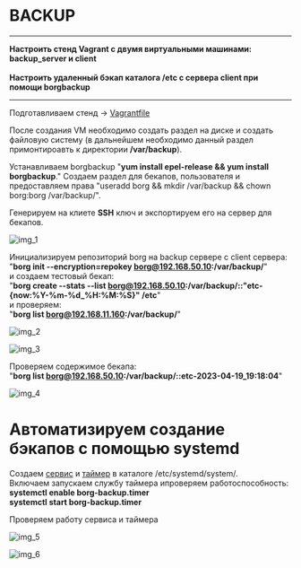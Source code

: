 # BACKUP
___
<b>Настроить стенд Vagrant с двумя виртуальными машинами: backup_server и client</b><br>
<br><b>Настроить удаленный бэкап каталога /etc c сервера client при помощи borgbackup</b><br>
___

Подготавливаем стенд -> <a href="https://github.com/Arkady1996/backup/blob/main/Vagrantfile">Vagrantfile</a>

После создания VM необходимо создать раздел на диске и создать файловую систему (в дальнейшем необходимо данный раздел примонтироавть к директории <b>/var/backup</b>). 

Устанавливаем borgbackup  "<b>yum install epel-release && yum install borgbackup</b>." Создаем раздел для бекапов, пользователя и предоставляем права "useradd borg && mkdir /var/backup && chown borg:borg /var/backup/".

Генерируем на клиете <b>SSH</b> ключ и экспортируем его на сервер для бекапов.


![img_1](https://github.com/Arkady1996/backup/blob/main/images/1.png)


Инициализируем репозиторий borg на backup сервере с client сервера:<br>
"<b>borg init --encryption=repokey borg@192.168.50.10:/var/backup/</b>"<br>
и создаем тестовый бекап:<br>
"<b>borg create --stats --list borg@192.168.50.10:/var/backup/::"etc-{now:%Y-%m-%d_%H:%M:%S}" /etc</b>"<br>
и проверяем:<br>
"<b>borg list borg@192.168.11.160:/var/backup/</b>"


![img_2](https://github.com/Arkady1996/backup/blob/main/images/2.png)

![img_3](https://github.com/Arkady1996/backup/blob/main/images/3.png)

Проверяем содержимое бекапа:<br>
"<b>borg list borg@192.168.50.10:/var/backup/::etc-2023-04-19_19:18:04</b>"

![img_4](https://github.com/Arkady1996/backup/blob/main/images/4.png)

# Автоматизируем создание бэкапов с помощью systemd<br>
Создаем <a href="https://github.com/Arkady1996/backup/blob/main/borg-backup.service">сервис</a> и <a href="https://github.com/Arkady1996/backup/blob/main/borg-backup.timer">таймер</a> в каталоге /etc/systemd/system/.<br>
Включаем запускаем службу таймера ипроверяем работоспособность:<br>
<b>systemctl enable borg-backup.timer</b> <br>
<b>systemctl start borg-backup.timer</b>

Проверяем работу сервиса и таймера


![img_5](https://github.com/Arkady1996/backup/blob/main/images/5.png)

![img_6](https://github.com/Arkady1996/backup/blob/main/images/6.png)


